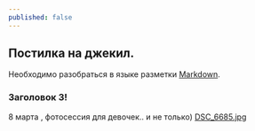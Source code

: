 ```yaml
---
published: false
---
```

## Постилка на джекил.

Необходимо разобраться в языке разметки [Markdown](http://daringfireball.net/projects/markdown/). 
 ### Заголовок 3! 
8 марта , фотосессия для девочек.. и не только)
 [DSC_6685.jpg]({{site.baseurl}}/_posts/DSC_6685.jpg)



